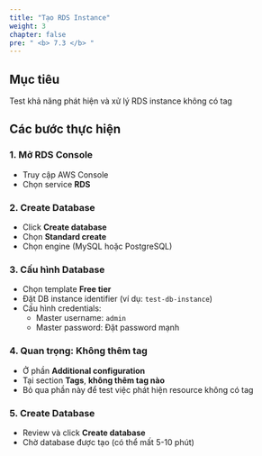 ```yaml
---
title: "Tạo RDS Instance"
weight: 3
chapter: false
pre: " <b> 7.3 </b> "
---
```


## Mục tiêu

Test khả năng phát hiện và xử lý RDS instance không có tag

## Các bước thực hiện

### 1. Mở RDS Console

- Truy cập AWS Console
- Chọn service **RDS**

### 2. Create Database

- Click **Create database**
- Chọn **Standard create**
- Chọn engine (MySQL hoặc PostgreSQL)

### 3. Cấu hình Database

- Chọn template **Free tier**
- Đặt DB instance identifier (ví dụ: `test-db-instance`)
- Cấu hình credentials:
  - Master username: `admin`
  - Master password: Đặt password mạnh

### 4. Quan trọng: Không thêm tag

- Ở phần **Additional configuration**
- Tại section **Tags**, **không thêm tag nào**
- Bỏ qua phần này để test việc phát hiện resource không có tag

### 5. Create Database

- Review và click **Create database**
- Chờ database được tạo (có thể mất 5-10 phút)
